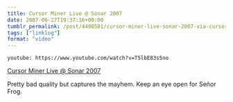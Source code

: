 ```yaml
---
title: Cursor Miner Live @ Sonar 2007
date: 2007-06-27T19:37:16+00:00
tumblr_permalink: /post/4408501/cursor-miner-live-sonar-2007-via-cursorminer
tags: ["linklog"]
format: "video"
---
```


`youtube: https://www.youtube.com/watch?v=T5lbE83s5no`

[Cursor Miner Live @ Sonar 2007][1]

Pretty bad quality but captures the mayhem. Keep an eye open for Señor Frog.

[1]: https://www.youtube.com/watch?v=T5lbE83s5no
